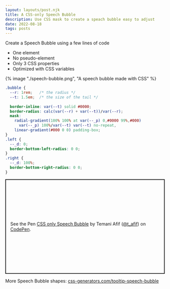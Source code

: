 ```yaml
---
layout: layouts/post.njk
title: A CSS-only Speech Bubble
description: Use CSS mask to create a speach bubble easy to adjust
date: 2022-08-18
tags: posts
---
```


Create a Speech Bubble using a few lines of code
* One element
* No pseudo-element
* Only 3 CSS properties
* Optimized with CSS variables


{% image "./speech-bubble.png", "A speech bubble made with CSS" %}

```css
.bubble {
  --r: 1rem;   /* the radius */
  --t: 1.5em;  /* the size of the tail */
  
  border-inline: var(--t) solid #0000;
  border-radius: calc(var(--r) + var(--t))/var(--r);
  mask: 
    radial-gradient(100% 100% at var(--_p) 0,#0000 99%,#000) 
      var(--_p) 100%/var(--t) var(--t) no-repeat,
    linear-gradient(#000 0 0) padding-box;
}
.left {
  --_d: 0;
  border-bottom-left-radius: 0 0;
}
.right {
  --_d: 100%;
  border-bottom-right-radius: 0 0;
}
```

<p class="codepen" data-height="300" data-default-tab="result" data-slug-hash="eYMbrJN" data-preview="true" data-user="t_afif" style="height: 300px; box-sizing: border-box; display: flex; align-items: center; justify-content: center; border: 2px solid; margin: 1em 0; padding: 1em;">
  <span>See the Pen <a href="https://codepen.io/t_afif/pen/eYMbrJN">
  CSS only Speech Bubble</a> by Temani Afif (<a href="https://codepen.io/t_afif">@t_afif</a>)
  on <a href="https://codepen.io">CodePen</a>.</span>
</p>
<script async src="https://cpwebassets.codepen.io/assets/embed/ei.js"></script>

More Speech Bubble shapes: [css-generators.com/tooltip-speech-bubble](https://css-generators.com/tooltip-speech-bubble/)